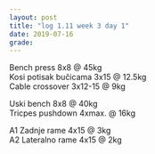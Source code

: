 ```yaml
---
layout: post
title: "log 1.11 week 3 day 1"
date: 2019-07-16
grade:
---
```


Bench press 8x8 @ 45kg    
Kosi potisak bučicama 3x15 @ 12.5kg     
Cable crossover 3x12-15 @ 9kg   

Uski bench 8x8 @ 40kg     
Tricpes pushdown 4xmax. @ 16kg    

A1 Zadnje rame 4x15 @ 3kg  
A2 Lateralno rame 4x15 @ 2kg  
